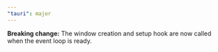 ```yaml
---
"tauri": major
---
```


**Breaking change:** The window creation and setup hook are now called when the event loop is ready.
